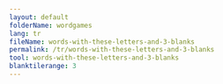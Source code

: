 ```yaml
---
layout: default
folderName: wordgames
lang: tr
fileName: words-with-these-letters-and-3-blanks
permalink: /tr/words-with-these-letters-and-3-blanks
tool: words-with-these-letters-and-3-blanks
blanktilerange: 3
---
```

